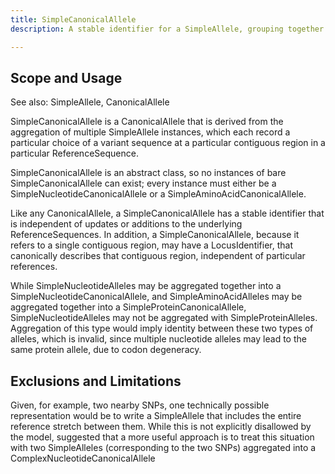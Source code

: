 ```yaml
---
title: SimpleCanonicalAllele
description: A stable identifier for a SimpleAllele, grouping together the different ways that the allele might be described across different versions of different ReferenceSequences.

---
```


Scope and Usage
---------------

See also: SimpleAllele, CanonicalAllele

SimpleCanonicalAllele is a CanonicalAllele that is derived from the aggregation of multiple SimpleAllele instances, which each record a particular choice of a variant sequence at a particular contiguous region in a particular ReferenceSequence.

SimpleCanonicalAllele is an abstract class, so no instances of bare SimpleCanonicalAllele can exist; every instance must either be a SimpleNucleotideCanonicalAllele or a SimpleAminoAcidCanonicalAllele.

Like any CanonicalAllele, a SimpleCanonicalAllele has a stable identifier that is independent of updates or additions to the underlying ReferenceSequences.  In addition, a SimpleCanonicalAllele, because it refers to a single contiguous region, may have a LocusIdentifier, that canonically describes that contiguous region, independent of particular references.

While SimpleNucleotideAlleles may be aggregated together into a SimpleNucleotideCanonicalAllele, and SimpleAminoAcidAlleles may be aggregated together into a SimpleProteinCanonicalAllele, SimpleNucleotideAlleles may not be aggregated with SimpleProteinAlleles.  Aggregation of this type would imply identity between these two types of alleles, which is invalid, since multiple nucleotide alleles may lead to the same protein allele, due to codon degeneracy.

Exclusions and Limitations
--------------------------

Given, for example, two nearby SNPs, one technically possible representation would be to write a SimpleAllele that includes the entire reference stretch between them.   While this is not explicitly disallowed by the model, suggested that a more useful approach is to treat this situation with two SimpleAlleles (corresponding to the two SNPs) aggregated into a ComplexNucleotideCanonicalAllele
